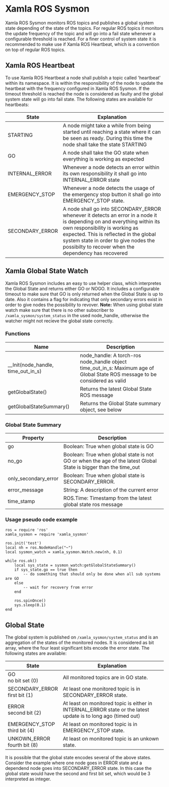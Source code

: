 # Xamla ROS Sysmon

Xamla ROS Sysmon monitors ROS topics and publishes a global system state depending of the state of the topics. For regular ROS topics it monitors the update frequency of the topic and will go into a fail state whenever a configurable threshold is reached. For a finer control of system state it is recommended to make use if Xamla ROS Heartbeat, which is a convention on top of regular ROS topics.

## Xamla ROS Heartbeat
To use Xamla ROS Heartbeat a node shall publish a topic called 'heartbeat' within its namespace. It is within the responsibility of the node to update the heartbeat with the frequency configured in Xamla ROS Sysmon. If the timeout threshold is reached the node is considered as faulty and the global system state will go into fail state. The following states are available for heartbeats:

|State | Explanation |
|---|---|
|STARTING|A node might take a while from being started until reaching a state where it can be seen as ready. During this time the node shall take the state STARTING|
|GO | A node shall take the GO state when everything is working as expected |
|INTERNAL\_ERROR| Whenever a node detects an error within its own responsibility it shall go into INTERNAL\_ERROR state|
|EMERGENCY\_STOP| Whenever a node detects the usage of the emergency stop button it shall go into EMERGENCY\_STOP state.|
|SECONDARY\_ERROR| A node shall go into SECONDARY\_ERROR whenever it detects an error in a node it is depending on and everything within its own responsibility is working as expected. This is reflected in the global system state in order to give nodes the possibilty to recover when the dependency has recovered|

## Xamla Global State Watch
Xamla ROS Sysmon includes an easy to use helper class, which interpretes the Global State and returns either GO or NOGO. It includes a configurable timeout to make sure that GO is only returned when the Global State is up to date. Also it contains a flag for indicating that only secondary errors exist in order to give nodes the possibility to revover. **Note:** When using global state watch make sure that there is no other subscriber to `/xamla_sysmon/system_status` in the used node_handle, otherwise the watcher might not recieve the global state correctly.

### Functions
|Name|Description|
|---|---|
|__Init(node\_handle, time\_out\_in\_s)|node\_handle: A torch-ros node\_handle object <br/> time\_out\_in\_s: Maximum age of Global State ROS message to be considered as valid|
|getGlobalState()|Returns the latest Global State ROS message|
|getGlobalStateSummary()|Returns the Global State summary object, see below|

### Global State Summary
|Property|Description|
|---|---|
|go|Boolean: True when global state is GO|
|no_go|Boolean: True when global state is not GO or when the age of the latest Global State is bigger than the time\_out|
|only\_secondary\_error|Boolean: True when global state is SECONDARY_ERROR.|
|error\_message|String: A description of the current error|
|time_stamp|ROS.Time: Timestamp from the latest global state ros message |

### Usage pseudo code example
```
ros = require 'ros'
xamla_sysmon = require 'xamla_sysmon'

ros.init('test')
local nh = ros.NodeHandle("~")
local sysmon_watch = xamla_sysmon.Watch.new(nh, 0.1)

while ros.ok()
    local sys_state = sysmon_watch:getGlobalStateSummary()
    if sys_state.go == true then
        -- do something that should only be done when all sub systems are GO
    else
        -- wait for recovery from error
    end

    ros.spinOnce()
    sys.sleep(0.1)
end
```

## Global State
The global system is published on `/xamla_sysmon/system_status` and is an aggregation of the states of the monitored nodes. It is considered as bit array, where the four least significant bits encode the error state. The following states are available:

|State| Explanation|
|---|---|
|GO <br/> no bit set (0)|All monitored topics are in GO state.|
|SECONDARY\_ERROR <br /> first bit (1)|At least one monitored topic is in SECONDARY\_ERROR state. |
|ERROR <br /> second bit (2)|At least on monitored topic is either in INTERNAL_ERROR state or the latest update is to long ago (timed out)|
|EMERGENCY\_STOP <br /> third bit (4) | At least on monitored topic is in EMERGENCY_STOP state.|
|UNKOWN\_ERROR <br /> fourth bit (8)| At least on monitored topic is an unkown state.|

It is possible that the global state encodes several of the above states. Consider the example where one node goes in ERROR state and a dependend node goes into SECONDARY_ERROR state. In this case the global state would have the second and first bit set, which would be 3 interpreted as integer.
